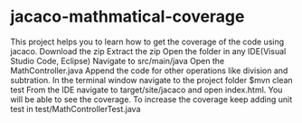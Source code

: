 # jacaco-mathmatical-coverage
This project helps you to learn how to get the coverage of the code using jacaco.
Download the zip
Extract the zip
Open the folder in any IDE(Visual Studio Code, Eclipse)
Navigate to src/main/java
Open the MathController.java
Append the code for other operations like division and subtration.
In the terminal window navigate to the project folder
$mvn clean test
From the IDE navigate to target/site/jacaco and open index.html.
You will be able to see the coverage.
To increase the coverage keep adding unit test in test/MathControllerTest.java
